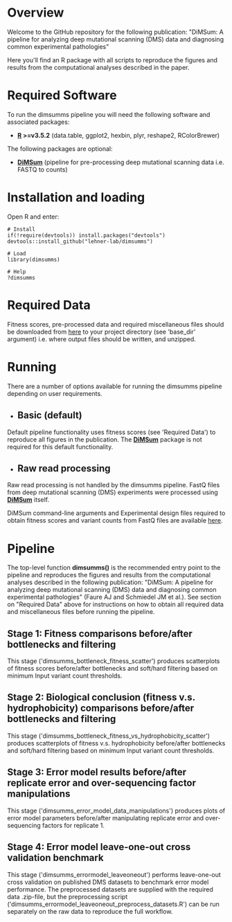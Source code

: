 # Overview

Welcome to the GitHub repository for the following publication: "DiMSum: A pipeline for analyzing deep mutational scanning (DMS) data and diagnosing common experimental pathologies"

Here you'll find an R package with all scripts to reproduce the figures and results from the computational analyses described in the paper.

# Required Software

To run the dimsumms pipeline you will need the following software and associated packages:

* **[R](https://www.r-project.org/) >=v3.5.2** (data.table, ggplot2, hexbin, plyr, reshape2, RColorBrewer)

The following packages are optional:

* **[DiMSum](https://github.com/lehner-lab/DiMSum)** (pipeline for pre-processing deep mutational scanning data i.e. FASTQ to counts)

# Installation and loading

Open R and enter:

```
# Install
if(!require(devtools)) install.packages("devtools")
devtools::install_github("lehner-lab/dimsumms")

# Load
library(dimsumms)

# Help
?dimsumms
```

# Required Data

Fitness scores, pre-processed data and required miscellaneous files should be downloaded from [here](https://www.dropbox.com/s/jxulf54u7ug8d6d/misc.zip?dl=0) to your project directory (see 'base_dir' argument) i.e. where output files should be written, and unzipped.

# Running

There are a number of options available for running the dimsumms pipeline depending on user requirements.

* ## Basic (default)

Default pipeline functionality uses fitness scores (see 'Required Data') to reproduce all figures in the publication. The **[DiMSum](https://github.com/lehner-lab/DiMSum)** package is not required for this default functionality.

* ## Raw read processing

Raw read processing is not handled by the dimsumms pipeline. FastQ files from deep mutational scanning (DMS) experiments were processed using **[DiMSum](https://github.com/lehner-lab/DiMSum)** itself.

DiMSum command-line arguments and Experimental design files required to obtain fitness scores and variant counts from FastQ files are available [here]().

# Pipeline

The top-level function **dimsumms()** is the recommended entry point to the pipeline and reproduces the figures and results from the computational analyses described in the following publication: "DiMSum: A pipeline for analyzing deep mutational scanning (DMS) data and diagnosing common experimental pathologies" (Faure AJ and Schmiedel JM et al.). See section on "Required Data" above for instructions on how to obtain all required data and miscellaneous files before running the pipeline.

## Stage 1: Fitness comparisons before/after bottlenecks and filtering

This stage ('dimsumms_bottleneck_fitness_scatter') produces scatterplots of fitness scores before/after bottlenecks and soft/hard filtering based on minimum Input variant count thresholds.

## Stage 2: Biological conclusion (fitness v.s. hydrophobicity) comparisons before/after bottlenecks and filtering

This stage ('dimsumms_bottleneck_fitness_vs_hydrophobicity_scatter') produces scatterplots of fitness v.s. hydrophobicity before/after bottlenecks and soft/hard filtering based on minimum Input variant count thresholds.

## Stage 3: Error model results before/after replicate error and over-sequencing factor manipulations

This stage ('dimsumms_error_model_data_manipulations') produces plots of error model parameters before/after manipulating replicate error and over-sequencing factors for replicate 1.

## Stage 4: Error model leave-one-out cross validation benchmark

This stage ('dimsumms_errormodel_leaveoneout') performs leave-one-out cross validation on published DMS datasets to benchmark error model performance. The preprocessed datasets are supplied with the required data .zip-file, but the preprocessing script ('dimsumms_errormodel_leaveoneout_preprocess_datasets.R') can be run separately on the raw data to reproduce the full workflow.


